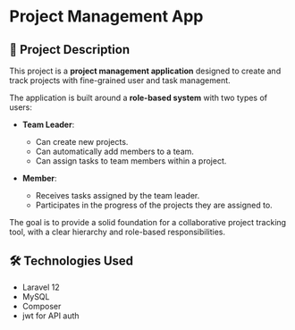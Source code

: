 # Project Management App

## 📝 Project Description
This project is a **project management application** designed to create and track projects with fine-grained user and task management.

The application is built around a **role-based system** with two types of users:

- **Team Leader**:
  - Can create new projects.
  - Can automatically add members to a team.
  - Can assign tasks to team members within a project.

- **Member**:
  - Receives tasks assigned by the team leader.
  - Participates in the progress of the projects they are assigned to.

The goal is to provide a solid foundation for a collaborative project tracking tool, with a clear hierarchy and role-based responsibilities.

## 🛠️ Technologies Used
- Laravel 12
- MySQL 
- Composer
- jwt for API auth

